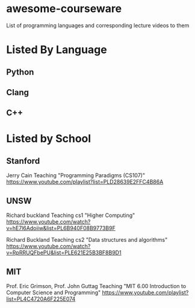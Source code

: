 # awesome-courseware
List of programming languages and corresponding lecture videos to them


# Listed By Language

## Python

## Clang

## C++

# Listed by School

## Stanford
Jerry Cain Teaching "Programming Paradigms (CS107)"
https://www.youtube.com/playlist?list=PLD28639E2FFC4B86A

## UNSW
Richard buckland Teaching cs1 "Higher Computing"
https://www.youtube.com/watch?v=hE7l6Adoiiw&list=PL6B940F08B9773B9F

Richard Buckland Teaching cs2 "Data structures and algorithms"
https://www.youtube.com/watch?v=RpRRUQFbePU&list=PLE621E25B3BF8B9D1

## MIT

Prof. Eric Grimson, Prof. John Guttag Teaching "MIT 6.00 Introduction to Computer Science and Programming"
https://www.youtube.com/playlist?list=PL4C4720A6F225E074
